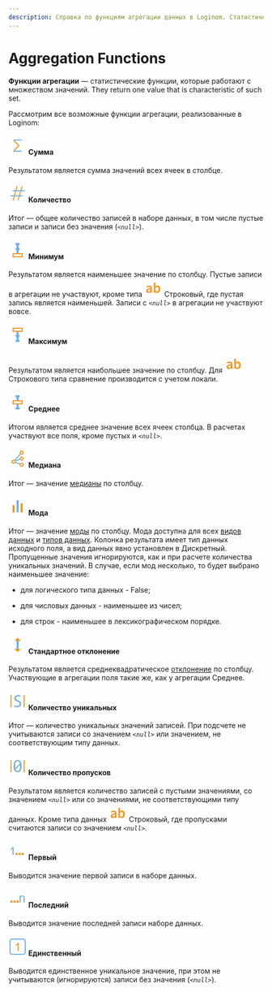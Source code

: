 ```yaml
---
description: Справка по функциям агрегации данных в Loginom. Статистические функции суммы, количества, минимума, максимума, среднего, медианы, моды, стандартного отклонения, количества уникальных, количества пропусков, первого и последнего элементов.
---
```

# Aggregation Functions

**Функции агрегации** — статистические функции, которые работают с множеством значений. They return one value that is characteristic of such set.

Рассмотрим все возможные функции агрегации, реализованные в Loginom:

#### ![](./../../images/icons/common/aggregations/factor-sum_default.svg) Сумма
Результатом является сумма значений всех ячеек в столбце.
#### ![](./../../images/icons/common/aggregations/factor-count_default.svg) Количество
Итог — общее количество записей в наборе данных, в том числе пустые записи и записи без значения (*`<null>`*).
#### ![](./../../images/icons/common/aggregations/factor-min_default.svg) Минимум
Результатом является наименьшее значение по столбцу. Пустые записи в агрегации не участвуют, кроме типа ![](./../../images/icons/common/data-types/string_default.svg) Строковый, где пустая запись является наименьшей. Записи с *`<null>`* в агрегации не участвуют вовсе.
#### ![](./../../images/icons/common/aggregations/factor-max_default.svg) Максимум
Результатом является наибольшее значение по столбцу. Для ![](./../../images/icons/common/data-types/string_default.svg) Строкового типа сравнение производится с учетом локали.
#### ![](./../../images/icons/common/aggregations/factor-avg_default.svg) Среднее
Итогом является среднее значение всех ячеек столбца. В расчетах участвуют все поля, кроме пустых и  *`<null>`*.
#### ![](./../../images/icons/common/aggregations/factor-median_default.svg) Медиана
Итог — значение [медианы](https://wiki.loginom.ru/articles/median.html) по столбцу.
#### ![](./../../images/icons/common/aggregations/mode_default.svg) Мода
Итог — значение [моды](https://wiki.loginom.ru/articles/mode.html) по столбцу.
Мода доступна для всех [видов данных](../../data/datakind.md) и [типов данных](../../data/datatype.md).
Колонка результата имеет тип данных исходного поля, а вид данных явно установлен в Дискретный.
Пропущенные значения игнорируются, как и при расчете количества уникальных значений.
В случае, если мод несколько, то будет выбрано наименьшее значение:

* для логического типа данных - False;

* для числовых данных - наименьшее из чисел;

* для строк - наименьшее в лексикографическом порядке.
#### ![](./../../images/icons/common/aggregations/factor-stddev_default.svg) Стандартное отклонение
Результатом является среднеквадратическое [отклонение](https://wiki.loginom.ru/articles/mean-square-deviation.html) по столбцу. Участвующие в агрегации поля такие же, как у агрегации Среднее.
#### ![](./../../images/icons/common/aggregations/factor-unique-count_default.svg) Количество уникальных
Итог — количество уникальных значений записей. При подсчете не учитываются записи со значением *`<null>`* или значением, не соответствующим типу данных.
#### ![](./../../images/icons/common/aggregations/factor-null-count_default.svg) Количество пропусков
Результатом является количество записей с пустыми значениями, со значением *`<null>`* или со значениями, не соответствующими типу данных. Кроме типа данных ![](./../../images/icons/common/data-types/string_default.svg) Строковый, где пропусками считаются записи со значением *`<null>`*.
#### ![](./../../images/icons/common/aggregations/factor-stat-first_default.svg) Первый
Выводится значение первой записи в наборе данных.
#### ![](./../../images/icons/common/aggregations/factor-stat-last_default.svg) Последний
Выводится значение последней записи наборе данных.
#### ![](./../../images/icons/common/aggregations/factor-only_default.svg) Единственный
Выводится единственное уникальное значение, при этом не учитываются (игнорируются) записи без значения (*`<null>`*).





[def]: ./../../images/icons/common/aggregations/mode_default.svg
